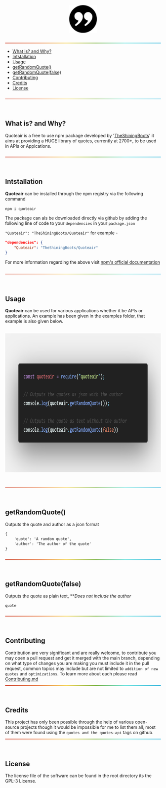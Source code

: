 <div id="header" align="center">
  <img src="https://raw.githubusercontent.com/TheShiningBoots/Quoteair/master/.github/images/Project_Logo.png" width="90" height="90"/>
  <br><br></div>
<img src="https://raw.githubusercontent.com/TheShiningBoots/Quoteair/master/.github/images/rainbow.png"/>


- [What is? and Why?](#what-is-and-why)
- [Intstallation](#intstallation)
- [Usage](#usage)
- [getRandomQuote()](#getrandomquote)
- [getRandomQuote(false)](#getrandomquotefalse)
- [Contributing](#contributing)
- [Credits](#credits)
- [License](#license)
  
<img src="https://raw.githubusercontent.com/TheShiningBoots/Quoteair/master/.github/images/rainbow.png"/><br><br><br>

## What is? and Why?
Quoteair is a free to use npm package developed by '[TheShiningBoots](https://github.com/TheShiningBoots)' it aims at providing a HUGE library of quotes, currently at 2700+, to be used in APIs or Appications.

<img src="https://raw.githubusercontent.com/TheShiningBoots/Quoteair/master/.github/images/rainbow.png"/><br><br><br>

## Intstallation

**Quoteair** can be installed through the npm registry via the following command <br>

``npm i quoteair``<br>

The package can als be downloaded directly via github by adding the following line of code to your `dependencies` in your `package.json`

``"Quoteair": "TheShiningBoots/Quoteair"`` for example -
```json
"dependencies": {
    "Quoteair": "TheShiningBoots/Quoteair"
}
```
For more information regarding the above visit [npm's official documentation](https://docs.npmjs.com/cli/v6/configuring-npm/package-json#github-urls) <br><br>
<img src="https://raw.githubusercontent.com/TheShiningBoots/Quoteair/master/.github/images/rainbow.png"/><br><br><br>

## Usage

**Quoteair** can be used for various applications whether it be APIs or applications. An example has been given in the examples folder, that example is also given below.
<br><br>

<div id="img" align="center">
<img src="https://raw.githubusercontent.com/TheShiningBoots/Quoteair/master/.github/images/code.png" height="450"/>
</div><br><br>
<img src="https://raw.githubusercontent.com/TheShiningBoots/Quoteair/master/.github/images/rainbow.png"/><br><br><br>

## getRandomQuote()
Outputs the quote and author as a json format
```
{
    'quote': 'A random quote',
    'author': 'The author of the quote'
}
```
<img src="https://raw.githubusercontent.com/TheShiningBoots/Quoteair/master/.github/images/rainbow.png"/><br><br><br>

## getRandomQuote(false)
Outputs the quote as plain text, ***Does not include the author*
```text
quote
```
<img src="https://raw.githubusercontent.com/TheShiningBoots/Quoteair/master/.github/images/rainbow.png"/><br><br><br>

## Contributing
Contribution are very significant and are really welcome, to contribute you may open a pull request and get it merged with the main branch, depending on what type of changes you are making you must include it in the pull request, common topics may include but are not limited to ``addition of new quotes`` and ``optimizations``. To learn more about each please read [Contributing.md](https://github.com/TheShiningBoots/Quoteair/tree/master/.github/CONTRIBUTING.md)
<img src="https://raw.githubusercontent.com/TheShiningBoots/Quoteair/master/.github/images/rainbow.png"/><br><br><br>

## Credits
This project has only been possible through the help of various open-source projects though it would be impossible for me to list them all, most of them were found using the `quotes and the quotes-api` tags on github.
<img src="https://raw.githubusercontent.com/TheShiningBoots/Quoteair/master/.github/images/rainbow.png"/><br><br><br>

## License
The license file of the software can be found in the root directory its the GPL-3 License.



